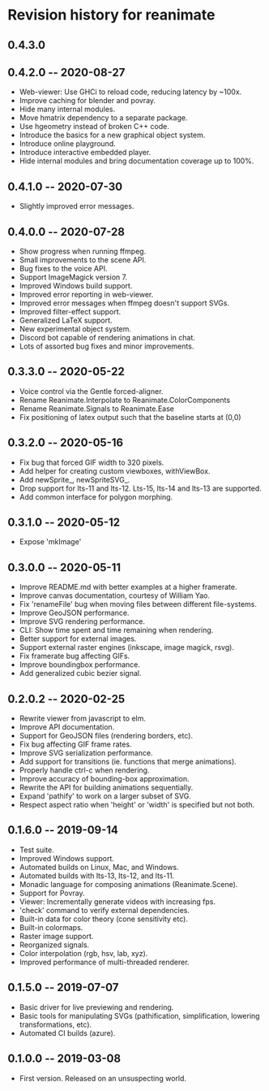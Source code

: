 # Revision history for reanimate

## 0.4.3.0



## 0.4.2.0 -- 2020-08-27

* Web-viewer: Use GHCi to reload code, reducing latency by ~100x.
* Improve caching for blender and povray.
* Hide many internal modules.
* Move hmatrix dependency to a separate package.
* Use hgeometry instead of broken C++ code.
* Introduce the basics for a new graphical object system.
* Introduce online playground.
* Introduce interactive embedded player.
* Hide internal modules and bring documentation coverage up to 100%.

## 0.4.1.0 -- 2020-07-30

* Slightly improved error messages.

## 0.4.0.0 -- 2020-07-28

* Show progress when running ffmpeg.
* Small improvements to the scene API.
* Bug fixes to the voice API.
* Support ImageMagick version 7.
* Improved Windows build support.
* Improved error reporting in web-viewer.
* Improved error messages when ffmpeg doesn't support SVGs.
* Improved filter-effect support.
* Generalized LaTeX support.
* New experimental object system.
* Discord bot capable of rendering animations in chat.
* Lots of assorted bug fixes and minor improvements.

## 0.3.3.0 -- 2020-05-22

* Voice control via the Gentle forced-aligner.
* Rename Reanimate.Interpolate to Reanimate.ColorComponents
* Rename Reanimate.Signals to Reanimate.Ease
* Fix positioning of latex output such that the baseline starts at (0,0)

## 0.3.2.0 -- 2020-05-16

* Fix bug that forced GIF width to 320 pixels.
* Add helper for creating custom viewboxes, withViewBox.
* Add newSprite_, newSpriteSVG_.
* Drop support for lts-11 and lts-12. Lts-15, lts-14 and lts-13 are supported.
* Add common interface for polygon morphing.

## 0.3.1.0 -- 2020-05-12

* Expose 'mkImage'

## 0.3.0.0 -- 2020-05-11

* Improve README.md with better examples at a higher framerate.
* Improve canvas documentation, courtesy of William Yao.
* Fix 'renameFile' bug when moving files between different file-systems.
* Improve GeoJSON performance.
* Improve SVG rendering performance.
* CLI: Show time spent and time remaining when rendering.
* Better support for external images.
* Support external raster engines (inkscape, image magick, rsvg).
* Fix framerate bug affecting GIFs.
* Improve boundingbox performance.
* Add generalized cubic bezier signal.

## 0.2.0.2 -- 2020-02-25

* Rewrite viewer from javascript to elm.
* Improve API documentation.
* Support for GeoJSON files (rendering borders, etc).
* Fix bug affecting GIF frame rates.
* Improve SVG serialization performance.
* Add support for transitions (ie. functions that merge animations).
* Properly handle ctrl-c when rendering.
* Improve accuracy of bounding-box approximation.
* Rewrite the API for building animations sequentially.
* Expand 'pathify' to work on a larger subset of SVG.
* Respect aspect ratio when 'height' or 'width' is specified but not both.

## 0.1.6.0 -- 2019-09-14

* Test suite.
* Improved Windows support.
* Automated builds on Linux, Mac, and Windows.
* Automated builds with lts-13, lts-12, and lts-11.
* Monadic language for composing animations (Reanimate.Scene).
* Support for Povray.
* Viewer: Incrementally generate videos with increasing fps.
* 'check' command to verify external dependencies.
* Built-in data for color theory (cone sensitivity etc).
* Built-in colormaps.
* Raster image support.
* Reorganized signals.
* Color interpolation (rgb, hsv, lab, xyz).
* Improved performance of multi-threaded renderer.

## 0.1.5.0 -- 2019-07-07

* Basic driver for live previewing and rendering.
* Basic tools for manipulating SVGs (pathification, simplification, lowering
  transformations, etc).
* Automated CI builds (azure).

## 0.1.0.0 -- 2019-03-08

* First version. Released on an unsuspecting world.
